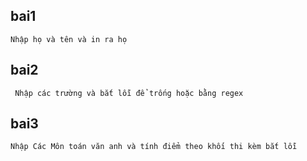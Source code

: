 ## bai1
`Nhập họ và tên và in ra họ`
## bai2
` Nhập các trường và bắt lỗi để trống hoặc bằng regex`
## bai3
` Nhập Các Môn toán văn anh và tính điểm theo khối thi kèm bắt lỗi `

